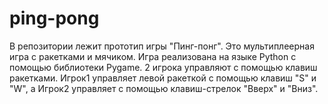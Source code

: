 # ping-pong
В репозитории лежит прототип игры "Пинг-понг". Это мультиплеерная игра с ракетками и мячиком.
Игра реализована на языке Python с помощью библиотеки Pygame.
2 игрока управляют с помощью клавиш ракетками. Игрок1 управляет левой ракеткой с помощью клавиш "S" и "W", а Игрок2 управляет с помощью клавиш-стрелок "Вверх" и "Вниз".
